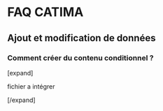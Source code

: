 # FAQ CATIMA


## Ajout et modification de données



### Comment créer du contenu conditionnel ?

[expand]

fichier a intégrer

[/expand]


